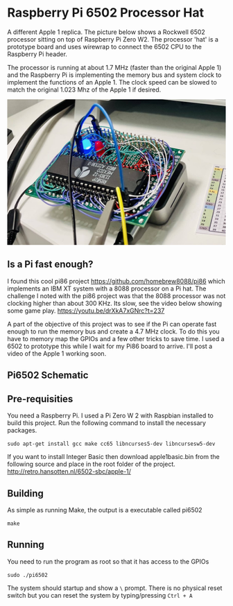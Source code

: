 # Raspberry Pi 6502 Processor Hat

A different Apple 1 replica. The picture below shows a Rockwell 6502 processor sitting on top of Raspberry Pi Zero W2. The processor 'hat' is a prototype board and uses wirewrap to connect the 6502 CPU to the Raspberry Pi header. 

The processor is running at about 1.7 MHz (faster than the original Apple 1) and the Raspberry Pi is implementing the memory bus and system clock to implement the functions of an Apple 1. The clock speed can be slowed to match the original 1.023 Mhz of the Apple 1 if desired. 

![6502 Hat in action](doc/Pi6502.jpg)


## Is a Pi fast enough? 
I found this cool pi86 project https://github.com/homebrew8088/pi86 which implements an IBM XT system with a 8088 processor on a Pi hat. The challenge I noted with the pi86 project was that the 8088 processor was not clocking higher than about 300 KHz. Its slow, see the video below showing some game play. https://youtu.be/drXkA7xGNrc?t=237 

A part of the objective of this project was to see if the Pi can operate fast enough to run the memory bus and create a 4.7 MHz clock. To do this you have to memory map the GPIOs and a few other tricks to save time. I used a 6502 to prototype this while I wait for my Pi86 board to arrive. I'll post a video of the Apple 1 working soon. 


## Pi6502 Schematic 

## Pre-requisities 

You need a Raspberry Pi. I used a Pi Zero W 2 with Raspbian installed to build this project. Run the following command to install the necessary packages. 

```
sudo apt-get install gcc make cc65 libncurses5-dev libncursesw5-dev
```
If you want to install Integer Basic then download apple1basic.bin from the following source and place in the root folder of the project. 
http://retro.hansotten.nl/6502-sbc/apple-1/

## Building 

As simple as running Make, the output is a executable called pi6502
```
make 
```

## Running 
You need to run the program as root so that it has access to the GPIOs

```
sudo ./pi6502
```

The system should startup and show a `\` prompt. There is no physical reset switch but you can reset the system by typing/pressing `Ctrl + A`


